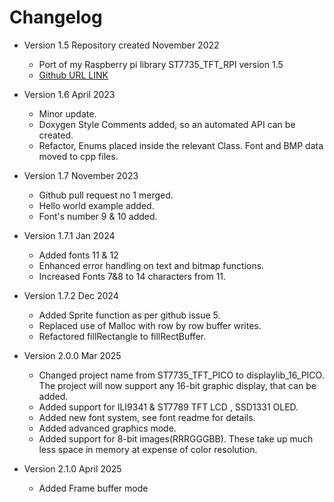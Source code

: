 # Changelog

* Version 1.5 Repository created  November 2022
	* Port of my Raspberry pi library ST7735_TFT_RPI version 1.5
	* [Github URL LINK](https://github.com/gavinlyonsrepo/ST7735_TFT_RPI)
	
* Version 1.6 April 2023
	* Minor update.
	* Doxygen Style Comments added, so an automated API can be created.
	* Refactor, Enums placed inside the  relevant Class. Font and BMP data moved to cpp files.

* Version 1.7 November 2023
	* Github pull request no 1 merged.
	* Hello world example added.
	* Font's number 9 & 10 added.

* Version 1.7.1 Jan 2024
	* Added fonts 11 & 12
	* Enhanced error handling on text and bitmap functions.
	* Increased Fonts 7&8 to 14 characters from 11.
	
* Version 1.7.2 Dec 2024
	* Added Sprite function as per github issue 5.
	* Replaced use of Malloc with row by row buffer writes.
	* Refactored fillRectangle to fillRectBuffer.

* Version 2.0.0 Mar 2025
	* Changed project name from ST7735_TFT_PICO to displaylib_16_PICO.
		The project will now support any 16-bit graphic display, that can be added.
	* Added support for ILI9341 & ST7789 TFT LCD , SSD1331 OLED.
	* Added new font system, see font readme for details.
	* Added advanced graphics mode.
	* Added support for 8-bit images(RRRGGGBB). These take up much less space
		in memory at expense of color resolution.

* Version 2.1.0 April 2025
	* Added Frame buffer mode